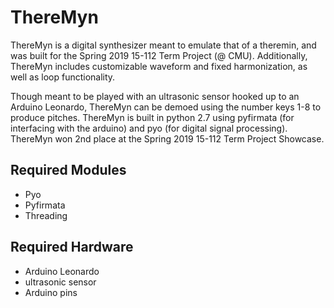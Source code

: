 # ThereMyn
ThereMyn is a digital synthesizer meant to emulate that of a theremin, and was built for the Spring 2019 15-112 Term Project (@ CMU). Additionally, ThereMyn includes customizable waveform and fixed harmonization, as well as loop functionality. 

Though meant to be played with an ultrasonic sensor hooked up to an Arduino Leonardo, ThereMyn can be demoed using the number keys 1-8 to produce pitches. ThereMyn is built in python 2.7 using pyfirmata (for interfacing with the arduino) and pyo (for digital signal processing). ThereMyn won 2nd place at the Spring 2019 15-112 Term Project Showcase.

## Required Modules
* Pyo
* Pyfirmata
* Threading

## Required Hardware
* Arduino Leonardo
* ultrasonic sensor
* Arduino pins
